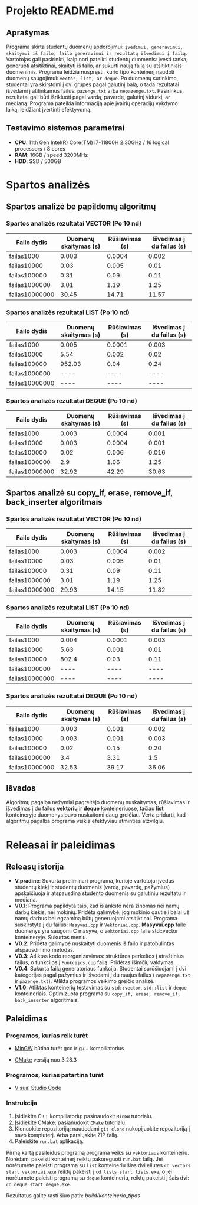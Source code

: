 # Projekto README.md

## Aprašymas

Programa skirta studentų duomenų apdorojimui: `įvedimui, generavimui, skaitymui iš failo, failo generavimui ir rezultatų išvedimui į failą`. Vartotojas gali pasirinkti, kaip nori pateikti studentų duomenis: įvesti ranka, generuoti atsitiktinai, skaityti iš failo, ar sukurti naują failą su atsitiktiniais duomenimis. Programa leidžia nuspręsti, kurio tipo konteinerį naudoti duomenų saugojimui: `vector, list, ar deque`. Po duomenų surinkimo, studentai yra skirstomi į dvi grupes pagal galutinį balą, o tada rezultatai išvedami į atitinkamus failus: `pazenge.txt` arba `nepazenge.txt`. Pasirinkus, rezultatai gali būti išrikiuoti pagal vardą, pavardę, galutinį vidurkį, ar medianą. Programa pateikia informaciją apie įvairių operacijų vykdymo laiką, leidžiant įvertinti efektyvumą.

## Testavimo sistemos parametrai

- **CPU**: 11th Gen Intel(R) Core(TM) i7-11800H 2.30GHz / 16 logical processors / 8 cores
- **RAM**: 16GB / speed 3200MHz
- **HDD**: SSD / 500GB

# Spartos analizės

## Spartos analizė be papildomų algoritmų

### Spartos analizės rezultatai VECTOR (Po 10 nd)

| Failo dydis | Duomenų skaitymas (s) | Rūšiavimas (s) | Išvedimas į du failus (s)|
|-------------|----------------|----------------------|---------------------------|
| failas1000    |     0.003  |         0.0004     |      0.002   |
| failas10000    |    0.03    |        0.005    |          0.01       |
| failas100000    |   0.31     |        0.09     |          0.11     |
| failas1000000    |    3.01    |         1.19     |          1.25        |
| failas10000000    |    30.45    |        14.71     |           11.57       |

### Spartos analizės rezultatai LIST (Po 10 nd)

| Failo dydis | Duomenų skaitymas (s) | Rūšiavimas (s) | Išvedimas į du failus (s)|
|-------------|----------------|----------------------|---------------------------|
| failas1000    |     0.005  |          0.0001    |     0.003    |
| failas10000    |     5.54   |       0.002     |          0.02       |
| failas100000    |     952.03   |       0.04      |         0.24      |
| failas1000000    |    ----    |       ----       |        ----          |
| failas10000000    |    ----    |       ----      |         ----          |

### Spartos analizės rezultatai DEQUE (Po 10 nd)

| Failo dydis | Duomenų skaitymas (s) | Rūšiavimas (s) | Išvedimas į du failus (s)|
|-------------|----------------|----------------------|---------------------------|
| failas1000    |    0.003   |         0.0004     |      0.001   |
| failas10000    |    0.003    |       0.0004    |         0.001        |
| failas100000    |     0.02   |        0.006     |        0.016       |
| failas1000000    |    2.9    |        1.06      |         1.25         |
| failas10000000    |     32.92   |       42.29      |          30.63         |

## Spartos analizė su copy_if, erase, remove_if, back_inserter algoritmais

### Spartos analizės rezultatai VECTOR (Po 10 nd)

| Failo dydis | Duomenų skaitymas (s) | Rūšiavimas (s) | Išvedimas į du failus (s)|
|-------------|----------------|----------------------|---------------------------|
| failas1000    |     0.003  |         0.0004     |      0.002   |
| failas10000    |    0.03    |        0.005    |          0.01       |
| failas100000    |   0.31     |        0.09     |          0.11     |
| failas1000000    |    3.01    |         1.19     |          1.25        |
| failas10000000    |    29.93    |        14.15     |           11.82       |

### Spartos analizės rezultatai LIST (Po 10 nd)

| Failo dydis | Duomenų skaitymas (s) | Rūšiavimas (s) | Išvedimas į du failus (s)|
|-------------|----------------|----------------------|---------------------------|
| failas1000    |     0.004  |          0.0001    |     0.003    |
| failas10000    |     5.63   |       0.001     |          0.01       |
| failas100000    |     802.4   |       0.03      |         0.11      |
| failas1000000    |    ----    |       ----       |        ----          |
| failas10000000    |    ----    |       ----      |         ----          |

### Spartos analizės rezultatai DEQUE (Po 10 nd)

| Failo dydis | Duomenų skaitymas (s) | Rūšiavimas (s) | Išvedimas į du failus (s)|
|-------------|----------------|----------------------|---------------------------|
| failas1000    |    0.003   |         0.001     |      0.002   |
| failas10000    |    0.003    |       0.001    |         0.003        |
| failas100000    |     0.02   |        0.15     |        0.20       |
| failas1000000    |    3.4    |        3.31      |         1.5         |
| failas10000000    |     32.53   |       39.17      |          36.06         |

## Išvados

Algoritmų pagalba nežymiai pagreitėjo duomenų nuskaitymas, rūšiavimas ir išvedimas į du failus **vektorių** ir **deque** konteineriuose, tačiau **list** konteineryje duomenys buvo nuskaitomi daug greičiau. Verta pridurti, kad algoritmų pagalba programa veikia efektyviau atminties atžvilgiu.

# Releasai ir paleidimas

## Releasų istorija

- **V.pradine**: Sukurta preliminari programa, kurioje vartotojui įvedus studentų kiekį ir studentų duomenis (vardą, pavardę, pažymius) apskaičiuoja ir atspausdina studento duomenis su galutiniu rezultatu ir mediana. 
- **V0.1**: Programa papildyta taip, kad iš anksto nėra žinomas nei namų darbų kiekis, nei mokinių. Pridėta galimybė, jog mokinio gautieji balai už namų darbus bei egzaminą būtų generuojami atsitiktinai. Programa suskirstyta į du failus: `Masyvai.cpp` ir `Vektoriai.cpp`. **Masyvai.cpp** faile duomenys yra saugomi C masyve, o `Vektoriai.cpp` faile std::vector konteineryje. Sukurtas meniu.
- **V0.2**: Pridėta galimybė nuskaityti duomenis iš failo ir patobulintas atspausdinimo metodas.
- **V0.3**: Atliktas kodo reorganizavimas: struktūros perkeltos į atraštinius failus, o funkcijos į `Funkcijos.cpp` failą. Pridėtas išimčių valdymas.
- **V0.4**: Sukurta failų generatoriaus funkcija. Studentai surūšiuojami į dvi kategorijas pagal pažymius ir išvedami į du naujus failus ( `nepazenge.txt` ir `pazenge.txt`). Atlikta programos veikimo greičio analizė.
- **V1.0**: Atliktas konteinerių testavimas su `std::vector`, `std::list` ir `deque` konteineriais. Optimizuota programa su `copy_if, erase, remove_if, back_inserter` algoritmais. 

## Paleidimas

### Programos, kurias reik turėt

- [MinGW](https://code.visualstudio.com/docs/cpp/config-mingw) būtina turėt gcc ir g++ kompiliatorius
* [CMake](https://cmake.org/download/) versiją nuo 3.28.3

### Programos, kurias patartina turėt

- [Visual Studio Code](https://code.visualstudio.com/download)

### Instrukcija

1. Įsidiekite C++ kompiliatorių: pasinaudokit `MinGW` tutorialu.
2. Įsidiekite CMake: pasianudokit `CMake` tutorialu.
3. Klonuokite repozitoriją: naudodami `git clone` nukopijuokite repozitoriją į savo kompiuterį. Arba parsiųskite ZIP failą.
4. Paleiskite `run.bat` aplikaciją.

Pirmą kartą pasileidus programą programa veiks su `vektoriaus` konteineriu. Norėdami pakeisti konteinerį reiktų pakoreguoti `run.bat` failą. Jei norėtumėte paleisti programą su `list` konteineriu šias dvi eilutes `cd vectors start vektoriai.exe` reiktų pakeisti į `cd lists start lists.exe`, o jei norėtumėte paleisti programą su `deque` konteineriu, reiktų pakeisti į šais dvi: `cd deque start deque.exe`.

Rezultatus galite rasti šiuo path: *build/konteinerio_tipas*